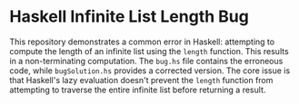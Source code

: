 # Haskell Infinite List Length Bug
This repository demonstrates a common error in Haskell: attempting to compute the length of an infinite list using the `length` function. This results in a non-terminating computation.  The `bug.hs` file contains the erroneous code, while `bugSolution.hs` provides a corrected version.  The core issue is that Haskell's lazy evaluation doesn't prevent the `length` function from attempting to traverse the entire infinite list before returning a result.